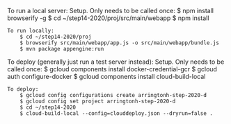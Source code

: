 
To run a local server:
    Setup. Only needs to be called once:
        $ npm install browserify -g
        $ cd ~/step14-2020/proj/src/main/webapp
        $ npm install

    To run locally:
        $ cd ~/step14-2020/proj
        $ browserify src/main/webapp/app.js -o src/main/webapp/bundle.js
        $ mvn package appengine:run

To deploy (generally just run a test server instead):
    Setup. Only needs to be called once:
        $ gcloud components install docker-credential-gcr
        $ gcloud auth configure-docker
        $ gcloud components install cloud-build-local

    To deploy:
        $ gcloud config configurations create arringtonh-step-2020-d
        $ gcloud config set project arringtonh-step-2020-d
        $ cd ~/step14-2020
        $ cloud-build-local --config=clouddeploy.json --dryrun=false .
